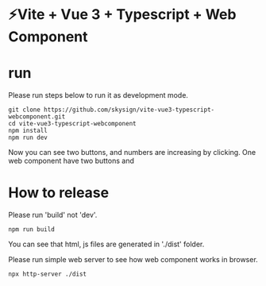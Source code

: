 # ⚡Vite + Vue 3 + Typescript + Web Component

# run

Please run steps below to run it as development mode.
`````
git clone https://github.com/skysign/vite-vue3-typescript-webcomponent.git
cd vite-vue3-typescript-webcomponent
npm install
npm run dev
`````

Now you can see two buttons, and numbers are increasing by clicking.
One web component have two buttons and

# How to release

Please run 'build' not 'dev'.
`````
npm run build
`````

You can see that html, js files are generated in './dist' folder.

Please run simple web server to see how web component works in browser.
`````
npx http-server ./dist
`````

